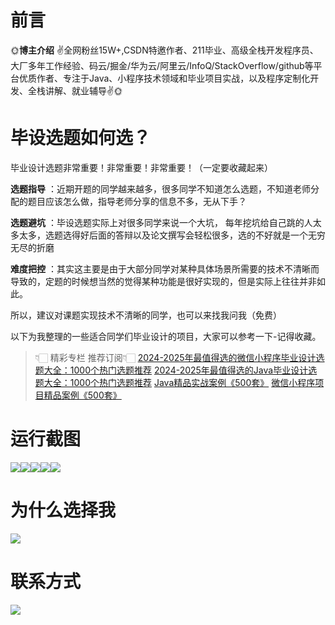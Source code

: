 # 前言

🌞**博主介绍**
✌全网粉丝15W+,CSDN特邀作者、211毕业、高级全栈开发程序员、大厂多年工作经验、码云/掘金/华为云/阿里云/InfoQ/StackOverflow/github等平台优质作者、专注于Java、小程序技术领域和毕业项目实战，以及程序定制化开发、全栈讲解、就业辅导✌🌞

# 毕设选题如何选？

毕业设计选题非常重要！非常重要！非常重要！（一定要收藏起来）

**选题指导** ：近期开题的同学越来越多，很多同学不知道怎么选题，不知道老师分配的题目应该怎么做，指导老师分享的信息不多，无从下手？

**选题避坑** ：毕设选题实际上对很多同学来说一个大坑，
每年挖坑给自己跳的人太多太多，选题选得好后面的答辩以及论文撰写会轻松很多，选的不好就是一个无穷无尽的折磨

**难度把控** ：其实这主要是由于大部分同学对某种具体场景所需要的技术不清晰而导致的，定题的时候想当然的觉得某种功能是很好实现的，但是实际上往往并非如此。

所以，建议对课题实现技术不清晰的同学，也可以来找我问我（免费）

以下为我整理的一些适合同学们毕业设计的项目，大家可以参考一下-记得收藏。

> 👇🏻 精彩专栏 推荐订阅👇🏻
> [2024-2025年最值得选的微信小程序毕业设计选题大全：1000个热门选题推荐](https://www.yuque.com/cxycsx/bve3ul)
> [2024-2025年最值得选的Java毕业设计选题大全：1000个热门选题推荐](https://www.yuque.com/cxycsx/bve3ul)
> [Java精品实战案例《500套》](https://www.yuque.com/cxycsx/bve3ul)
> [微信小程序项目精品案例《500套》](https://www.yuque.com/cxycsx/bve3ul)

# 运行截图

![](http://www.bysj52.com/uploadfile/ueditor/image/202306/%E6%AF%95%E8%AE%BEssm040%E5%AE%89%E5%BE%BD%E6%96%B0%E5%8D%8E%E5%AD%A6%E9%99%A2%E5%AE%9E%E9%AA%8C%E4%B8%AD%E5%BF%83%E7%AE%A1%E7%90%86%E7%B3%BB%E7%BB%9F%E7%9A%84+jsp%E6%AF%95%E4%B8%9A%E8%AE%BE%E8%AE%A1/3.png)![](http://www.bysj52.com/uploadfile/ueditor/image/202306/%E6%AF%95%E8%AE%BEssm040%E5%AE%89%E5%BE%BD%E6%96%B0%E5%8D%8E%E5%AD%A6%E9%99%A2%E5%AE%9E%E9%AA%8C%E4%B8%AD%E5%BF%83%E7%AE%A1%E7%90%86%E7%B3%BB%E7%BB%9F%E7%9A%84+jsp%E6%AF%95%E4%B8%9A%E8%AE%BE%E8%AE%A1/2.png)![](http://www.bysj52.com/uploadfile/ueditor/image/202306/%E6%AF%95%E8%AE%BEssm040%E5%AE%89%E5%BE%BD%E6%96%B0%E5%8D%8E%E5%AD%A6%E9%99%A2%E5%AE%9E%E9%AA%8C%E4%B8%AD%E5%BF%83%E7%AE%A1%E7%90%86%E7%B3%BB%E7%BB%9F%E7%9A%84+jsp%E6%AF%95%E4%B8%9A%E8%AE%BE%E8%AE%A1/1.png)![](http://www.bysj52.com/uploadfile/ueditor/image/202306/%E6%AF%95%E8%AE%BEssm040%E5%AE%89%E5%BE%BD%E6%96%B0%E5%8D%8E%E5%AD%A6%E9%99%A2%E5%AE%9E%E9%AA%8C%E4%B8%AD%E5%BF%83%E7%AE%A1%E7%90%86%E7%B3%BB%E7%BB%9F%E7%9A%84+jsp%E6%AF%95%E4%B8%9A%E8%AE%BE%E8%AE%A1/5.png)![](http://www.bysj52.com/uploadfile/ueditor/image/202306/%E6%AF%95%E8%AE%BEssm040%E5%AE%89%E5%BE%BD%E6%96%B0%E5%8D%8E%E5%AD%A6%E9%99%A2%E5%AE%9E%E9%AA%8C%E4%B8%AD%E5%BF%83%E7%AE%A1%E7%90%86%E7%B3%BB%E7%BB%9F%E7%9A%84+jsp%E6%AF%95%E4%B8%9A%E8%AE%BE%E8%AE%A1/4.png)

# 为什么选择我

![](http://upload.cxycsx.vip/%E6%9C%AA%E5%91%BD%E5%90%8D__2024-09-06+10_52_44.jpg)

# 联系方式

![](http://upload.cxycsx.vip/%E5%BE%AE%E4%BF%A1%E5%9B%BE%E7%89%87_20240828141834.jpg)

